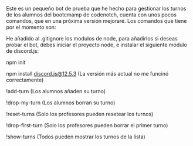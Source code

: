 Este es un pequeño bot de prueba que he hecho para gestionar los turnos de los alumnos del bootcmamp de codenotch, cuenta con unos pocos comandos, que en una próxima versión mejoraré.
Los comandos que tiene por el momento son:

He añadido al .gitignore los modulos de node, para añadirlos si deseas probar el bot, debes iniciar el proyecto node, e instalar el siguiente módulo de discord.js:

npm init

npm install discord.js@12.5.3 (La versión más actual no me funcinó correctamente)

!add-turn (Los alumnos añaden su turno)

!drop-my-turn (Los alumnos borran su turno)

!reset-turns (Solo los profesores pueden resetear los turnos)

!drop-first-turn (Solo los profesores pueden borrar el primer turno)

!show-turns (Todos pueden mostrar los turnos de la lista)

